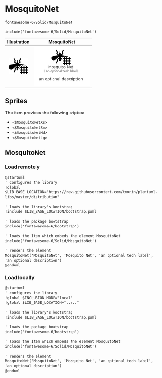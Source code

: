 # MosquitoNet


```text
fontawesome-6/Solid/MosquitoNet
```

```text
include('fontawesome-6/Solid/MosquitoNet')
```



| Illustration | MosquitoNet |
| :---: | :---: |
| ![illustration for Illustration](../../fontawesome-6/Solid/MosquitoNet.png) | ![illustration for MosquitoNet](../../fontawesome-6/Solid/MosquitoNet.Local.png) |



## Sprites
The item provides the following sriptes:

- `<$MosquitoNetXs>`
- `<$MosquitoNetSm>`
- `<$MosquitoNetMd>`
- `<$MosquitoNetLg>`





## MosquitoNet

### Load remotely
```plantuml
@startuml
' configures the library
!global $LIB_BASE_LOCATION="https://raw.githubusercontent.com/tmorin/plantuml-libs/master/distribution"

' loads the library's bootstrap
!include $LIB_BASE_LOCATION/bootstrap.puml

' loads the package bootstrap
include('fontawesome-6/bootstrap')

' loads the Item which embeds the element MosquitoNet
include('fontawesome-6/Solid/MosquitoNet')

' renders the element
MosquitoNet('MosquitoNet', 'Mosquito Net', 'an optional tech label', 'an optional description')
@enduml
```

### Load locally
```plantuml
@startuml
' configures the library
!global $INCLUSION_MODE="local"
!global $LIB_BASE_LOCATION="../.."

' loads the library's bootstrap
!include $LIB_BASE_LOCATION/bootstrap.puml

' loads the package bootstrap
include('fontawesome-6/bootstrap')

' loads the Item which embeds the element MosquitoNet
include('fontawesome-6/Solid/MosquitoNet')

' renders the element
MosquitoNet('MosquitoNet', 'Mosquito Net', 'an optional tech label', 'an optional description')
@enduml
```

